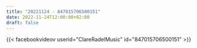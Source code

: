 ```yaml
---
title: "20221124 - 847015706500151"
date: 2022-11-24T12:00:00+02:00
draft: false
---
```


{{< facebookvideov userid="ClareRadelMusic" id="847015706500151" >}}